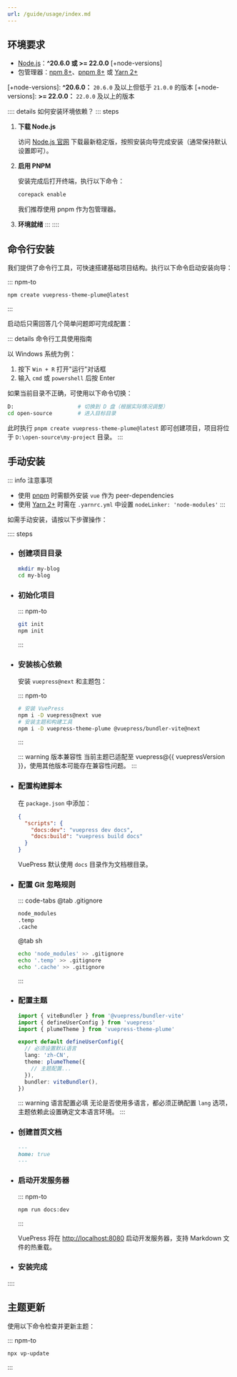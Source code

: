 ```yaml
---
url: /guide/usage/index.md
---
```

## 环境要求

* [Node.js](https://nodejs.org/)：**^20.6.0 或 >= 22.0.0** \[+node-versions]
* 包管理器：[npm 8+](https://www.npmjs.com/)、[pnpm 8+](https://pnpm.io/zh/) 或 [Yarn 2+](https://yarnpkg.com/)

\[+node-versions]: **^20.6.0：** `20.6.0` 及以上但低于 `21.0.0` 的版本
\[+node-versions]: **>= 22.0.0：** `22.0.0` 及以上的版本

:::: details 如何安装环境依赖？
::: steps

1. **下载 Node.js**

   访问 [Node.js 官网](https://nodejs.org/zh-cn) 下载最新稳定版，按照安装向导完成安装（通常保持默认设置即可）。

2. **启用 PNPM**

   安装完成后打开终端，执行以下命令：

   ```sh
   corepack enable
   ```

   我们推荐使用 pnpm 作为包管理器。

3. **环境就绪**
   :::
   ::::

## 命令行安装&#x20;

我们提供了命令行工具，可快速搭建基础项目结构。执行以下命令启动安装向导：

::: npm-to

```sh
npm create vuepress-theme-plume@latest
```

:::

启动后只需回答几个简单问题即可完成配置：

::: details 命令行工具使用指南

以 Windows 系统为例：

1. 按下 `Win + R` 打开"运行"对话框
2. 输入 `cmd` 或 `powershell` 后按 Enter

如果当前目录不正确，可使用以下命令切换：

```sh
D:                    # 切换到 D 盘（根据实际情况调整）
cd open-source        # 进入目标目录
```

此时执行 `pnpm create vuepress-theme-plume@latest` 即可创建项目，项目将位于 `D:\open-source\my-project` 目录。
:::

## 手动安装

::: info 注意事项

* 使用 [pnpm](https://pnpm.io/zh/) 时需额外安装 `vue` 作为 peer-dependencies
* 使用 [Yarn 2+](https://yarnpkg.com/) 时需在 `.yarnrc.yml` 中设置 `nodeLinker: 'node-modules'`
  :::

如需手动安装，请按以下步骤操作：

:::: steps

* ### 创建项目目录

  ```sh
  mkdir my-blog
  cd my-blog
  ```

* ### 初始化项目

  ::: npm-to

  ```sh
  git init
  npm init
  ```

  :::

* ### 安装核心依赖

  安装 `vuepress@next` 和主题包：

  ::: npm-to

  ```sh
  # 安装 VuePress
  npm i -D vuepress@next vue
  # 安装主题和构建工具
  npm i -D vuepress-theme-plume @vuepress/bundler-vite@next
  ```

  :::

  ::: warning 版本兼容性
  当前主题已适配至 vuepress@{{ vuepressVersion }}，使用其他版本可能存在兼容性问题。
  :::

* ### 配置构建脚本

  在 `package.json` 中添加：

  ```json title="package.json"
  {
    "scripts": {
      "docs:dev": "vuepress dev docs",
      "docs:build": "vuepress build docs"
    }
  }
  ```

  VuePress 默认使用 `docs` 目录作为文档根目录。

* ### 配置 Git 忽略规则

  ::: code-tabs
  @tab .gitignore

  ```txt
  node_modules
  .temp
  .cache
  ```

  @tab sh

  ```sh
  echo 'node_modules' >> .gitignore
  echo '.temp' >> .gitignore
  echo '.cache' >> .gitignore
  ```

  :::

* ### 配置主题

  ```ts title="docs/.vuepress/config.ts" twoslash
  import { viteBundler } from '@vuepress/bundler-vite'
  import { defineUserConfig } from 'vuepress'
  import { plumeTheme } from 'vuepress-theme-plume'

  export default defineUserConfig({
    // 必须设置默认语言
    lang: 'zh-CN',
    theme: plumeTheme({
      // 主题配置...
    }),
    bundler: viteBundler(),
  })
  ```

  ::: warning 语言配置必填
  无论是否使用多语言，都必须正确配置 `lang` 选项，主题依赖此设置确定文本语言环境。
  :::

* ### 创建首页文档

  ```md title="README.md"
  ---
  home: true
  ---
  ```

* ### 启动开发服务器

  ::: npm-to

  ```sh
  npm run docs:dev
  ```

  :::

  VuePress 将在 <http://localhost:8080> 启动开发服务器，支持 Markdown 文件的热重载。

* ### 安装完成

::::

## 主题更新

使用以下命令检查并更新主题：

::: npm-to

```sh
npx vp-update
```

:::
